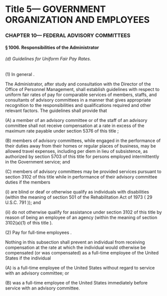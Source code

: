 
# Title 5— GOVERNMENT ORGANIZATION AND EMPLOYEES
### CHAPTER 10— FEDERAL ADVISORY COMMITTEES
#### § 1006. Responsibilities of the Administrator
###### (d) Guidelines for Uniform Fair Pay Rates.

(1) In general .

The Administrator, after study and consultation with the Director of the Office of Personnel Management, shall establish guidelines with respect to uniform fair rates of pay for comparable services of members, staffs, and consultants of advisory committees in a manner that gives appropriate recognition to the responsibilities and qualifications required and other relevant factors. The guidelines shall provide that

(A) a member of an advisory committee or of the staff of an advisory committee shall not receive compensation at a rate in excess of the maximum rate payable under section 5376 of this title ;

(B) members of advisory committees, while engaged in the performance of their duties away from their homes or regular places of business, may be allowed travel expenses, including per diem in lieu of subsistence, as authorized by section 5703 of this title for persons employed intermittently in the Government service; and

(C) members of advisory committees may be provided services pursuant to section 3102 of this title while in performance of their advisory committee duties if the members

(i) are blind or deaf or otherwise qualify as individuals with disabilities (within the meaning of section 501 of the Rehabilitation Act of 1973 ( 29 U.S.C. 791 )); and

(ii) do not otherwise qualify for assistance under section 3102 of this title by reason of being an employee of an agency (within the meaning of section 3102(a)(1) of this title ).

(2) Pay for full-time employees .

Nothing in this subsection shall prevent an individual from receiving compensation at the rate at which the individual would otherwise be compensated (or was compensated) as a full-time employee of the United States if the individual

(A) is a full-time employee of the United States without regard to service with an advisory committee; or

(B) was a full-time employee of the United States immediately before service with an advisory committee.
